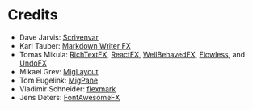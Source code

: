Credits
===

  * Dave Jarvis: [Scrivenvar](https://github.com/DaveJarvis/scrivenvar/)
  * Karl Tauber: [Markdown Writer FX](https://github.com/JFormDesigner/markdown-writer-fx)
  * Tomas Mikula: [RichTextFX](https://github.com/TomasMikula/RichTextFX), [ReactFX](https://github.com/TomasMikula/ReactFX), [WellBehavedFX](https://github.com/TomasMikula/WellBehavedFX), [Flowless](https://github.com/TomasMikula/Flowless), and [UndoFX](https://github.com/TomasMikula/UndoFX)
  * Mikael Grev: [MigLayout](http://www.miglayout.com/)
  * Tom Eugelink: [MigPane](https://github.com/mikaelgrev/miglayout/blob/master/javafx/src/main/java/org/tbee/javafx/scene/layout/fxml/MigPane.java)
  * Vladimir Schneider: [flexmark](https://website.com)
  * Jens Deters: [FontAwesomeFX](https://bitbucket.org/Jerady/fontawesomefx)
